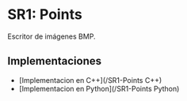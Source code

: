 # SR1: Points

Escritor de imágenes BMP.

## Implementaciones

* [Implementacion en C++](/SR1-Points C++)
* [Implementacion en Python](/SR1-Points Python)


